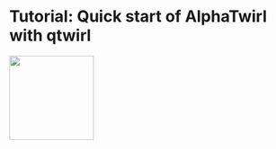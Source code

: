 # Tutorial: Quick start of AlphaTwirl with qtwirl

[<img src="https://swanserver.web.cern.ch/swanserver/images/badge_swan_white_150.png" width="150">](https://cern.ch/swanserver/cgi-bin/go?projurl=https://github.com/alphatwirl/notebook-tutorial-2018-08.git)
